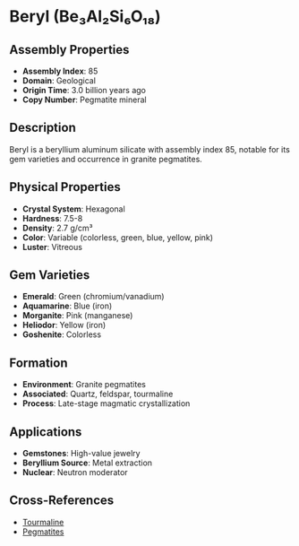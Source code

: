 # Beryl (Be₃Al₂Si₆O₁₈)

## Assembly Properties
- **Assembly Index**: 85
- **Domain**: Geological
- **Origin Time**: 3.0 billion years ago
- **Copy Number**: Pegmatite mineral

## Description

Beryl is a beryllium aluminum silicate with assembly index 85, notable for its gem varieties and occurrence in granite pegmatites.

## Physical Properties
- **Crystal System**: Hexagonal
- **Hardness**: 7.5-8
- **Density**: 2.7 g/cm³
- **Color**: Variable (colorless, green, blue, yellow, pink)
- **Luster**: Vitreous

## Gem Varieties
- **Emerald**: Green (chromium/vanadium)
- **Aquamarine**: Blue (iron)
- **Morganite**: Pink (manganese)
- **Heliodor**: Yellow (iron)
- **Goshenite**: Colorless

## Formation
- **Environment**: Granite pegmatites
- **Associated**: Quartz, feldspar, tourmaline
- **Process**: Late-stage magmatic crystallization

## Applications
- **Gemstones**: High-value jewelry
- **Beryllium Source**: Metal extraction
- **Nuclear**: Neutron moderator

## Cross-References
- [Tourmaline](/domains/geological/minerals/tourmaline.md)
- [Pegmatites](/domains/geological/formations/pegmatites.md)